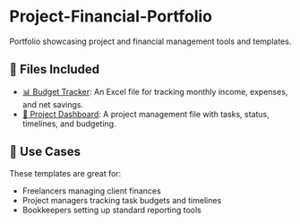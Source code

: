 # Project-Financial-Portfolio
Portfolio showcasing project and financial management tools and templates.
## 📂 Files Included

- [📊 Budget Tracker](./budget_tracker.xlsx): An Excel file for tracking monthly income, expenses, and net savings.
- [📁 Project Dashboard](./project_dashboard.xlsx): A project management file with tasks, status, timelines, and budgeting.

## 💼 Use Cases

These templates are great for:
- Freelancers managing client finances
- Project managers tracking task budgets and timelines
- Bookkeepers setting up standard reporting tools
